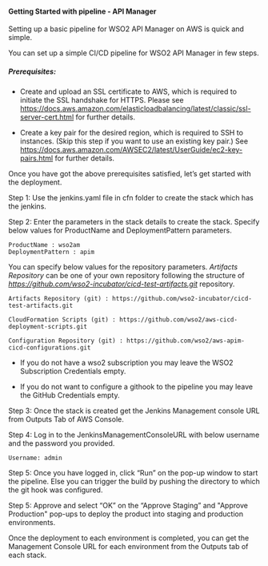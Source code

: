 #### Getting Started with pipeline - API Manager

Setting up a basic pipeline for WSO2 API Manager on AWS is quick and simple.

You can set up a simple CI/CD pipeline for WSO2 API Manager in few steps.

##### Prerequisites:

* Create and upload an SSL certificate to AWS, which is required to initiate the SSL handshake for HTTPS. Please see https://docs.aws.amazon.com/elasticloadbalancing/latest/classic/ssl-server-cert.html for further details.

* Create a key pair for the desired region, which is required to SSH to instances. (Skip this step if you want to use an existing key pair.) See https://docs.aws.amazon.com/AWSEC2/latest/UserGuide/ec2-key-pairs.html for further details.

Once you have got the above prerequisites satisfied, let’s get started with the deployment.

Step 1: Use the jenkins.yaml file in cfn folder to create the stack which has the jenkins.

Step 2: Enter the parameters in the stack details to create the stack. Specify below values for ProductName and DeploymentPattern parameters.

    ProductName : wso2am
    DeploymentPattern : apim
You can specify below values for the repository parameters. <i> Artifacts Repository</i> can be one of your own repository following the structure of <i>https://github.com/wso2-incubator/cicd-test-artifacts.git</i> repository.
    
    Artifacts Repository (git) : https://github.com/wso2-incubator/cicd-test-artifacts.git
    
    CloudFormation Scripts (git) : https://github.com/wso2/aws-cicd-deployment-scripts.git
    
    Configuration Repository (git) : https://github.com/wso2/aws-apim-cicd-configurations.git
 
* If you do not have a wso2 subscription you may leave the WSO2 Subscription Credentials empty.

* If you do not want to configure a githook to the pipeline you may leave the GitHub Credentials empty.
    

Step 3: Once the stack is created get the Jenkins Management console URL from Outputs Tab of AWS Console.

Step 4: Log in to the JenkinsManagementConsoleURL with below username and the password you provided.
    
    Username: admin

Step 5: Once you have logged in, click “Run” on the pop-up window to start the pipeline. Else you can trigger the build by pushing the directory to which the git hook was configured.

Step 5: Approve and select “OK” on the “Approve Staging” and "Approve Production" pop-ups to deploy the product into staging and production environments. 

Once the deployment to each environment is completed, you can get the Management Console URL for each environment from the Outputs tab of each stack.